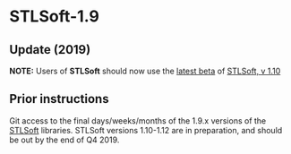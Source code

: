 # STLSoft-1.9

## Update (2019)

**NOTE:** Users of **STLSoft** should now use the [latest beta](https://github.com/synesissoftware/STLSoft-1.10/releases) of [STLSoft, v 1.10](https://github.com/synesissoftware/STLSoft-1.10)

## Prior instructions

Git access to the final days/weeks/months of the 1.9.x versions of the [STLSoft](http://sourceforge.net/projects/stlsoft) libraries. STLSoft versions 1.10-1.12 are in preparation, and should be out by the end of Q4 2019.
